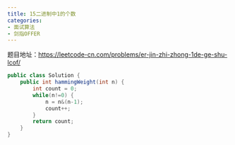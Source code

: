 ```yaml
---
title: 15二进制中1的个数
categories: 
- 面试算法
- 剑指OFFER
---
```


题目地址：https://leetcode-cn.com/problems/er-jin-zhi-zhong-1de-ge-shu-lcof/

```java
public class Solution {
    public int hammingWeight(int n) {
        int count = 0;
        while(n!=0) {
            n = n&(n-1);
            count++;
        }
        return count;
    }
}
```

